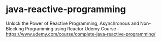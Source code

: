 # java-reactive-programming

Unlock the Power of Reactive Programming, Asynchronous and Non-Blocking Programming using Reactor 
Udemy Course - https://www.udemy.com/course/complete-java-reactive-programming/
